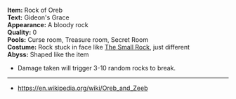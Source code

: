 **Item:** Rock of Oreb
<br>
**Text:** Gideon's Grace
<br>
**Appearance:** A bloody rock
<br>
**Quality:** 0
<br>
**Pools:** Curse room, Treasure room, Secret Room
<br>
**Costume:** Rock stuck in face like [The Small Rock](https://bindingofisaacrebirth.fandom.com/wiki/The_Small_Rock), just different
<br>
**Abyss:** Shaped like the item

- Damage taken will trigger 3-10 random rocks to break.

---

- https://en.wikipedia.org/wiki/Oreb_and_Zeeb